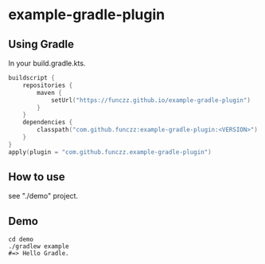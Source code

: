 example-gradle-plugin
=====================

Using Gradle
------------
In your build.gradle.kts.

```kotlin
buildscript {
    repositories {
        maven {
            setUrl("https://funczz.github.io/example-gradle-plugin")
        }
    }
    dependencies {
        classpath("com.github.funczz:example-gradle-plugin:<VERSION>")
    }
}
apply(plugin = "com.github.funczz.example-gradle-plugin")
```

How to use
----------
see "./demo" project.

Demo
----
```shell script
cd demo
./gradlew example
#=> Hello Gradle.
```